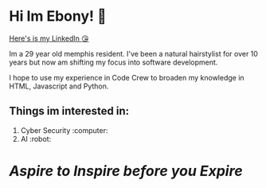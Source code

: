 # Hi Im Ebony! :purple_heart: 
[Here's is my LinkedIn :kissing_heart:](https://www.linkedin.com/feed/?trk=guest_homepage-basic_google-one-tap-submit)

Im a 29 year old memphis resident. I've been a natural hairstylist for over 10 years but now am shifting my focus into software development.

I hope to use my experience in Code Crew to broaden my knowledge in HTML, Javascript and Python.

## Things im interested in:

<ol>
    <li>Cyber Security :computer: </li>
    <li>AI :robot: </li>
</ol>


# ***Aspire to Inspire before you Expire***
 
